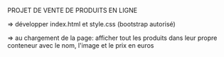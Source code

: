 PROJET DE VENTE DE PRODUITS EN LIGNE

=> développer index.html et style.css (bootstrap autorisé)

=> au chargement de la page: afficher tout les produits dans leur propre conteneur 
avec le nom, l'image et le prix en euros 